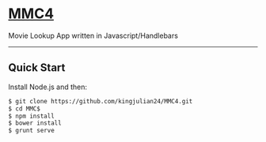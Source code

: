 # [MMC4](http://julian-nworb.com/mmc) 

Movie Lookup App written in Javascript/Handlebars

***

## Quick Start

Install Node.js and then:

```sh
$ git clone https://github.com/kingjulian24/MMC4.git
$ cd MMC$
$ npm install
$ bower install
$ grunt serve
```

